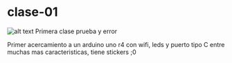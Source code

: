 # clase-01
![alt text](programarimagen.jpg)
Primera clase prueba y error

Primer acercamiento a un arduino uno r4 con wifi, leds y puerto tipo C entre muchas mas caracteristicas, tiene stickers ;0
